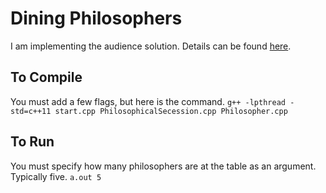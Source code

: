 Dining Philosophers
===================

I am implementing the audience solution. Details can be found [here][1].

To Compile
----------
You must add a few flags, but here is the command.
``g++ -lpthread -std=c++11 start.cpp PhilosophicalSecession.cpp Philosopher.cpp``

To Run
------
You must specify how many philosophers are at the table as an argument. Typically five.
``a.out 5``

  [1]: http://en.wikipedia.org/wiki/Dining_philosophers_problem#Audience_solution
